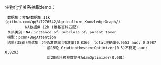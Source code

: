 生物化学关系抽取demo：

     数据集：非NA数据集 11k (github.com/qq547276542/Agriculture_KnowledgeGraph/)
             NA数据集 12k (维基百科匹配)
     关系类别：NA，instance of，subclass of，parent taxon
     模型：pcnn+BagAttention
     结果(35轮)测试集：非NA准确率(精准率)0.8366  total准确率0.9553 auc: 0.8987
                       前15轮 GradientDescentOptimizer(0.5)不稳定 auc: 0.8293
                       后20轮迁移参数使用AdamOptimizer(0.001)
